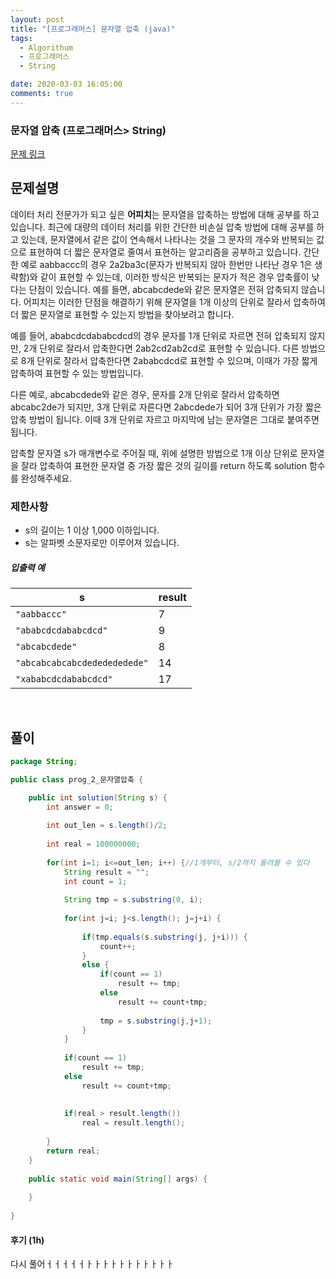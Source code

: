 ```yaml
---
layout: post
title: "[프로그래머스] 문자열 압축 (java)"
tags:
  - Algorithum
  - 프로그래머스
  - String

date: 2020-03-03 16:05:00
comments: true
---
```




###   문자열 압축 (프로그래머스> String)

[문제 링크](https://programmers.co.kr/learn/courses/30/lessons/60057 )

## 문제설명

데이터 처리 전문가가 되고 싶은 **어피치**는 문자열을 압축하는 방법에 대해 공부를 하고 있습니다. 최근에 대량의 데이터 처리를 위한 간단한 비손실 압축 방법에 대해 공부를 하고 있는데, 문자열에서 같은 값이 연속해서 나타나는 것을 그 문자의 개수와 반복되는 값으로 표현하여 더 짧은 문자열로 줄여서 표현하는 알고리즘을 공부하고 있습니다.
간단한 예로 aabbaccc의 경우 2a2ba3c(문자가 반복되지 않아 한번만 나타난 경우 1은 생략함)와 같이 표현할 수 있는데, 이러한 방식은 반복되는 문자가 적은 경우 압축률이 낮다는 단점이 있습니다. 예를 들면, abcabcdede와 같은 문자열은 전혀 압축되지 않습니다. 어피치는 이러한 단점을 해결하기 위해 문자열을 1개 이상의 단위로 잘라서 압축하여 더 짧은 문자열로 표현할 수 있는지 방법을 찾아보려고 합니다.

예를 들어, ababcdcdababcdcd의 경우 문자를 1개 단위로 자르면 전혀 압축되지 않지만, 2개 단위로 잘라서 압축한다면 2ab2cd2ab2cd로 표현할 수 있습니다. 다른 방법으로 8개 단위로 잘라서 압축한다면 2ababcdcd로 표현할 수 있으며, 이때가 가장 짧게 압축하여 표현할 수 있는 방법입니다.

다른 예로, abcabcdede와 같은 경우, 문자를 2개 단위로 잘라서 압축하면 abcabc2de가 되지만, 3개 단위로 자른다면 2abcdede가 되어 3개 단위가 가장 짧은 압축 방법이 됩니다. 이때 3개 단위로 자르고 마지막에 남는 문자열은 그대로 붙여주면 됩니다.

압축할 문자열 s가 매개변수로 주어질 때, 위에 설명한 방법으로 1개 이상 단위로 문자열을 잘라 압축하여 표현한 문자열 중 가장 짧은 것의 길이를 return 하도록 solution 함수를 완성해주세요.

### 제한사항

- s의 길이는 1 이상 1,000 이하입니다.
- s는 알파벳 소문자로만 이루어져 있습니다.

##### 입출력 예

| s                            | result |
| ---------------------------- | ------ |
| `"aabbaccc"`                 | 7      |
| `"ababcdcdababcdcd"`         | 9      |
| `"abcabcdede"`               | 8      |
| `"abcabcabcabcdededededede"` | 14     |
| `"xababcdcdababcdcd"`        | 17     |

<br>

## 풀이

```java
package String;

public class prog_2_문자열압축 {

    public int solution(String s) {
        int answer = 0;
        
        int out_len = s.length()/2;
        
        int real = 100000000;
        
        for(int i=1; i<=out_len; i++) {//1개부터, s/2까지 돌려볼 수 있다
        	String result = "";
        	int count = 1;
        	
        	String tmp = s.substring(0, i);
        	
        	for(int j=i; j<s.length(); j=j+i) {
        		
        		if(tmp.equals(s.substring(j, j+i))) {
        			count++;
        		}
        		else {
        			if(count == 1) 
        				result += tmp;
        			else
        				result += count+tmp;
        			
        			tmp = s.substring(j,j+1);
        		}
        	}
        	
			if(count == 1) 
				result += tmp;
			else
				result += count+tmp;
    	
			
        	if(real > result.length())
        		real = result.length();
        	
        }
        return real;
    }
    
    public static void main(String[] args) {
		
	}
	
}

```

#### 후기 (1h)

다시 풀어ㅓㅓㅓㅓㅓㅏㅏㅏㅏㅏㅏㅏㅏㅏㅏㅏ

<br>

